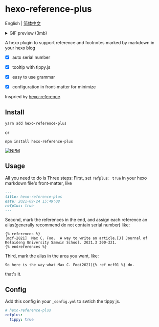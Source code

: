 # hexo-reference-plus
English | [简体中文](https://github.com/MaxChang3/hexo-reference-plus/blob/main/README_CN.md)
<details>
<summary>GIF preview (3mb)</summary>

![](https://z3.ax1x.com/2021/09/27/4gfIiD.gif)

</details>

A hexo plugin to support reference and footnotes marked  by markdown in your hexo blog

- [x] auto serial number

- [x] tooltip with tippy.js 

- [x] easy to use  grammar 

- [x] configuration in front-matter for minimize 


Inspried by [hexo-reference](https://github.com/kchen0x/hexo-reference).

## Install
```
yarn add hexo-reference-plus
```
or 
```
npm install hexo-reference-plus
```
[![NPM](https://nodei.co/npm/hexo-reference-plus.png)](https://nodei.co/npm/hexo-reference-plus/)

## Usage
All you need to do is Three steps:
First, set `refplus: true` in your hexo markdown file's front-matter, like
```markdown
---
title: hexo-reference-plus
date: 2021-09-24 15:49:08
refplus: true
---
```

Second, mark the references in the end, and assign each reference an alias(generally recommend do not contain serial number) like:
```
{% references %}
[mcf-2021]  Max C. Foo.  A way to write an article.[J] Journal of Kelaideng University Samwin School. 2021.3 300-321.
{% endreferences %}
```
Third, mark the  alias in the area you want, like:
```
So here is the way what Max C. Foo(2021){% ref mcf01 %} do.
```
that's it.

## Config

Add this config in your `_config.yml` to swtich the tippy js.
```yaml
# hexo-reference-plus
refplus:
  tippy: true
```
